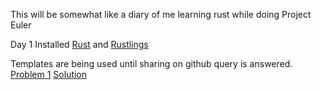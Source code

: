 This will be somewhat like a diary of me learning rust while doing Project Euler

Day 1 Installed [Rust][rust] and [Rustlings][rustlings]

Templates are being used until sharing on github query is answered.
[Problem 1][p001] [Solution](src/t001.rs)

[rustlings]: https://github.com/rust-lang/rustlings/

[rustling]: https://github.com/rust-lang/rustlings/
[rust]:https://www.rust-lang.org/tools/install
[p001]: https://projecteuler.net/problem=1
